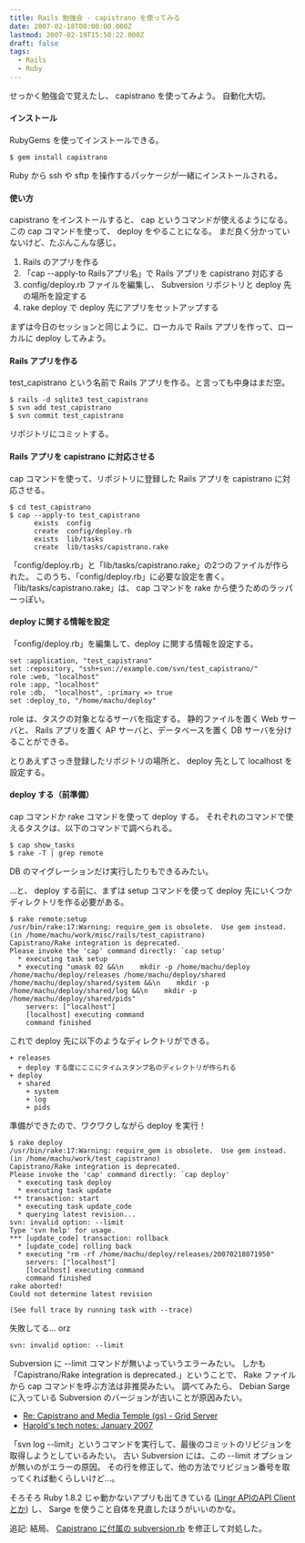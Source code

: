 ```yaml
---
title: Rails 勉強会 - capistrano を使ってみる
date: 2007-02-18T00:00:00.000Z
lastmod: 2007-02-19T15:50:22.000Z
draft: false
tags:
  - Rails
  - Ruby
---
```


せっかく勉強会で覚えたし、 capistrano を使ってみよう。 自動化大切。

#### インストール

RubyGems を使ってインストールできる。

```
$ gem install capistrano
```

Ruby から ssh や sftp を操作するパッケージが一緒にインストールされる。

#### 使い方

capistrano をインストールすると、 cap というコマンドが使えるようになる。 この cap コマンドを使って、 deploy をやることになる。 まだ良く分かっていないけど、たぶんこんな感じ。

1. Rails のアプリを作る
2. 「cap --apply-to Railsアプリ名」で Rails アプリを capistrano 対応する
3. config/deploy.rb ファイルを編集し、 Subversion リポジトリと deploy 先の場所を設定する
4. rake deploy で deploy 先にアプリをセットアップする

まずは今日のセッションと同じように、ローカルで Rails アプリを作って、ローカルに deploy してみよう。

#### Rails アプリを作る

test_capistrano という名前で Rails アプリを作る。と言っても中身はまだ空。

```
$ rails -d sqlite3 test_capistrano
$ svn add test_capistrano
$ svn commit test_capistrano
```

リポジトリにコミットする。

#### Rails アプリを capistrano に対応させる

cap コマンドを使って、リポジトリに登録した Rails アプリを capistrano に対応させる。

```
$ cd test_capistrano
$ cap --apply-to test_capistrano
      exists  config
      create  config/deploy.rb
      exists  lib/tasks
      create  lib/tasks/capistrano.rake
```

「config/deploy.rb」と「lib/tasks/capistrano.rake」の2つのファイルが作られた。 このうち、「config/deploy.rb」に必要な設定を書く。 「lib/tasks/capistrano.rake」は、 cap コマンドを rake から使うためのラッパーっぽい。

#### deploy に関する情報を設定

「config/deploy.rb」を編集して、deploy に関する情報を設定する。

```
set :application, "test_capistrano"
set :repository, "ssh+svn://example.com/svn/test_capistrano/"
role :web, "localhost"
role :app, "localhost"
role :db,  "localhost", :primary => true
set :deploy_to, "/home/machu/deploy"
```

role は、タスクの対象となるサーバを指定する。 静的ファイルを置く Web サーバと、 Rails アプリを置く AP サーバと、データベースを置く DB サーバを分けることができる。

とりあえずさっき登録したリポジトリの場所と、 deploy 先として localhost を設定する。

#### deploy する（前準備）

cap コマンドか rake コマンドを使って deploy する。 それぞれのコマンドで使えるタスクは、以下のコマンドで調べられる。

```
$ cap show_tasks
$ rake -T | grep remote
```

DB のマイグレーションだけ実行したりもできるみたい。

…と、 deploy する前に、まずは setup コマンドを使って deploy 先にいくつかディレクトリを作る必要がある。

```
$ rake remote:setup
/usr/bin/rake:17:Warning: require_gem is obsolete.  Use gem instead.
(in /home/machu/work/misc/rails/test_capistrano)
Capistrano/Rake integration is deprecated.
Please invoke the 'cap' command directly: `cap setup'
  * executing task setup
  * executing "umask 02 &&\n    mkdir -p /home/machu/deploy /home/machu/deploy/releases /home/machu/deploy/shared /home/machu/deploy/shared/system &&\n    mkdir -p /home/machu/deploy/shared/log &&\n    mkdir -p /home/machu/deploy/shared/pids"
    servers: ["localhost"]
    [localhost] executing command
    command finished
```

これで deploy 先に以下のようなディレクトリができる。

```
+ releases
  + deploy する度にここにタイムスタンプ名のディレクトリが作られる
+ deploy
  + shared
    + system
    + log
    + pids
```

準備ができたので、ワクワクしながら deploy を実行！

```
$ rake deploy
/usr/bin/rake:17:Warning: require_gem is obsolete.  Use gem instead.
(in /home/machu/work/test_capistrano)
Capistrano/Rake integration is deprecated.
Please invoke the 'cap' command directly: `cap deploy'
  * executing task deploy
  * executing task update
 ** transaction: start
  * executing task update_code
  * querying latest revision...
svn: invalid option: --limit
Type 'svn help' for usage.
*** [update_code] transaction: rollback
  * [update_code] rolling back
  * executing "rm -rf /home/machu/deploy/releases/20070218071950"
    servers: ["localhost"]
    [localhost] executing command
    command finished
rake aborted!
Could not determine latest revision

(See full trace by running task with --trace)
```

失敗してる… orz

```
svn: invalid option: --limit
```

Subversion に --limit コマンドが無いよっていうエラーみたい。 しかも「Capistrano/Rake integration is deprecated.」ということで、 Rake ファイルから cap コマンドを呼ぶ方法は非推奨みたい。 調べてみたら、 Debian Sarge に入っている Subversion のバージョンが古いことが原因みたい。

- [Re: Capistrano and Media Temple (gs) - Grid Server](http://www.arcknowledge.com/gmane.comp.lang.ruby.capistrano.general/2006-11/msg00106.html)
- [Harold's tech notes: January 2007](http://techarold.blogspot.com/2007_01_01_archive.html)

「svn log --limit」というコマンドを実行して、最後のコミットのリビジョンを取得しようとしているみたい。 古い Subversion には、この --limit オプションが無いのがエラーの原因。 その行を修正して、他の方法でリビジョン番号を取ってくれば動くらしいけど…。

そろそろ Ruby 1.8.2 じゃ動かないアプリも出てきている ([Lingr APIのAPI Clientとか](http://lingr.g.hatena.ne.jp/kmachu/20070209/p1)) し、 Sarge を使うこと自体を見直したほうがいいのかな。

追記: 結局、 [Capistrano に付属の subversion.rb](/posts/20070219/p01) を修正して対処した。
